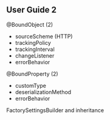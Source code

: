 ## User Guide 2



@BoundObject (2)
- sourceScheme (HTTP)
- trackingPolicy
- trackingInterval
- changeListener
- errorBehavior

@BoundProperty (2)
- customType
- deserializationMethod
- errorBehavior


FactorySettingsBuilder and inheritance
